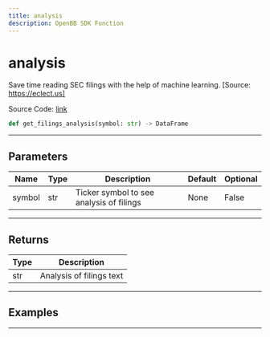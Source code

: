 ```yaml
---
title: analysis
description: OpenBB SDK Function
---
```


# analysis

Save time reading SEC filings with the help of machine learning. [Source: https://eclect.us]

Source Code: [link](https://github.com/OpenBB-finance/OpenBBTerminal/tree/main/openbb_terminal/stocks/fundamental_analysis/eclect_us_model.py#L18)

```python
def get_filings_analysis(symbol: str) -> DataFrame
```
---

## Parameters

| Name | Type | Description | Default | Optional |
| ---- | ---- | ----------- | ------- | -------- |
| symbol | str | Ticker symbol to see analysis of filings | None | False |

---

## Returns

| Type | Description |
| ---- | ----------- |
| str | Analysis of filings text |

---

## Examples

---

